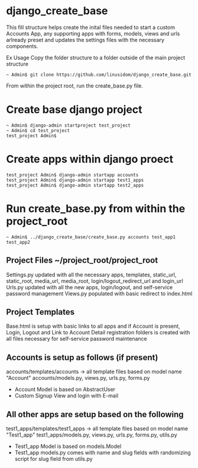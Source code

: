 # django_create_base

This fill structure helps create the inital files needed to start a custom Accounts App, any supporting apps with forms, models, views and urls arlready preset and updates the settings files with the necessary components.

Ex Usage
Copy the folder structure to a folder outside of the main project structure

```
~ Admin$ git clone https://github.com/linusidom/django_create_base.git
```

From within the project root, run the create_base.py file.

# Create base django project
```
~ Admin$ django-admin startproject test_project
~ Admin$ cd test_project
test_project Admin$ 
```

# Create apps within django proect
```
test_project Admin$ django-admin startapp accounts
test_project Admin$ django-admin startapp test1_apps
test_project Admin$ django-admin startapp test2_apps
```

# Run create_base.py from within the project_root
```
~ Admin$ ../django_create_base/create_base.py accounts test_app1 test_app2
```

## Project Files ~/project_root/project_root
Settings.py updated with all the necessary apps, templates, static_url, static_root, media_url, media_root, login/logout_redirect_url and login_url
Urls.py updated with all the new apps, login/logout, and self-service password management
Views.py populated with basic redirect to index.html

## Project Templates
Base.html is setup with basic links to all apps and if Account is present, Login, Logout and Link to Account Detail
registration folders is created with all files necessary for self-service password maintenance

## Accounts is setup as follows (if present)
accounts/templates/accounts -> all template files based on model name "Account"
accounts/models.py, views.py, urls.py, forms.py
- Account Model is based on AbstractUser
- Custom Signup View and login with E-mail

## All other apps are setup based on the following
test1_apps/templates/test1_apps -> all template files based on model name "Test1_app"
test1_apps/models.py, views.py, urls.py, forms.py, utils.py
- Test1_app Model is based on models.Model
- Test1_app models.py comes with name and slug fields with randomizing script for slug field from utils.py






